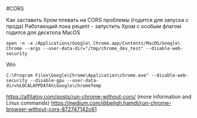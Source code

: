 #CORS

Как заставить  Хром плевать на CORS проблемы (годится для запуска с прода)
Работающий пока рецепт - запустить Хром с особым флагом
годится для десктопа
MacOS

```
open -n -a /Applications/Google\ Chrome.app/Contents/MacOS/Google\ Chrome --args --user-data-dir="/tmp/chrome_dev_test" --disable-web-security
```

Win
```
C:\Program Files\Google\Chrome\Application\chrome.exe" --disable-web-security --disable-gpu --user-data-dir=%LOCALAPPDATA%\Google\chromeTemp
```

https://alfilatov.com/posts/run-chrome-without-cors/ (more information and Linux commands)
https://medium.com/@beligh.hamdi/run-chrome-browser-without-cors-872747142c61


